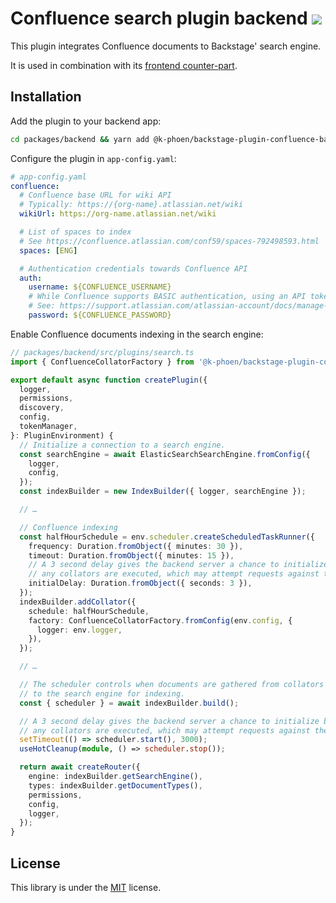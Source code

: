 # Confluence search plugin backend [![](https://img.shields.io/npm/v/@k-phoen/backstage-plugin-confluence-backend.svg)](https://www.npmjs.com/package/@k-phoen/backstage-plugin-confluence-backend)

This plugin integrates Confluence documents to Backstage' search engine.

It is used in combination with its [frontend counter-part](../search-confluence/).

## Installation

Add the plugin to your backend app:

```bash
cd packages/backend && yarn add @k-phoen/backstage-plugin-confluence-backend
```

Configure the plugin in `app-config.yaml`:

```yaml
# app-config.yaml
confluence:
  # Confluence base URL for wiki API
  # Typically: https://{org-name}.atlassian.net/wiki
  wikiUrl: https://org-name.atlassian.net/wiki

  # List of spaces to index
  # See https://confluence.atlassian.com/conf59/spaces-792498593.html
  spaces: [ENG]

  # Authentication credentials towards Confluence API
  auth:
    username: ${CONFLUENCE_USERNAME}
    # While Confluence supports BASIC authentication, using an API token is preferred.
    # See: https://support.atlassian.com/atlassian-account/docs/manage-api-tokens-for-your-atlassian-account/
    password: ${CONFLUENCE_PASSWORD}
```

Enable Confluence documents indexing in the search engine:

```typescript
// packages/backend/src/plugins/search.ts
import { ConfluenceCollatorFactory } from '@k-phoen/backstage-plugin-confluence-backend';

export default async function createPlugin({
  logger,
  permissions,
  discovery,
  config,
  tokenManager,
}: PluginEnvironment) {
  // Initialize a connection to a search engine.
  const searchEngine = await ElasticSearchSearchEngine.fromConfig({
    logger,
    config,
  });
  const indexBuilder = new IndexBuilder({ logger, searchEngine });

  // …

  // Confluence indexing
  const halfHourSchedule = env.scheduler.createScheduledTaskRunner({
    frequency: Duration.fromObject({ minutes: 30 }),
    timeout: Duration.fromObject({ minutes: 15 }),
    // A 3 second delay gives the backend server a chance to initialize before
    // any collators are executed, which may attempt requests against the API.
    initialDelay: Duration.fromObject({ seconds: 3 }),
  });
  indexBuilder.addCollator({
    schedule: halfHourSchedule,
    factory: ConfluenceCollatorFactory.fromConfig(env.config, {
      logger: env.logger,
    }),
  });

  // …

  // The scheduler controls when documents are gathered from collators and sent
  // to the search engine for indexing.
  const { scheduler } = await indexBuilder.build();

  // A 3 second delay gives the backend server a chance to initialize before
  // any collators are executed, which may attempt requests against the API.
  setTimeout(() => scheduler.start(), 3000);
  useHotCleanup(module, () => scheduler.stop());

  return await createRouter({
    engine: indexBuilder.getSearchEngine(),
    types: indexBuilder.getDocumentTypes(),
    permissions,
    config,
    logger,
  });
}
```

## License

This library is under the [MIT](../../LICENSE) license.

